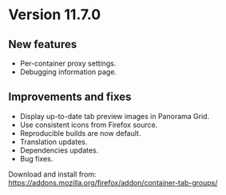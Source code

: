 # Version 11.7.0

## New features

- Per-container proxy settings.
- Debugging information page.

## Improvements and fixes

- Display up-to-date tab preview images in Panorama Grid.
- Use consistent icons from Firefox source.
- Reproducible builds are now default.
- Translation updates.
- Dependencies updates.
- Bug fixes.

Download and install from: https://addons.mozilla.org/firefox/addon/container-tab-groups/
